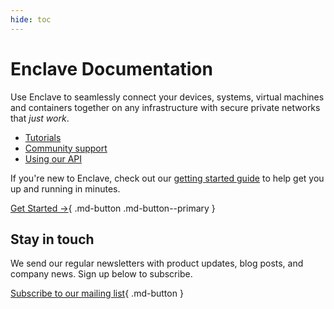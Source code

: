 ```yaml
---
hide: toc
---
```


# Enclave Documentation

Use Enclave to seamlessly connect your devices, systems, virtual machines and containers together on any infrastructure with secure private networks that *just work*.

- [Tutorials](tutorials/)
- [Community support](/community-support/)
- [Using our API](/api/)

If you're new to Enclave, check out our [getting started guide](getting-started/installation.md) to help get you up and running in minutes.

[Get Started →](/getting-started/installation){ .md-button .md-button--primary }

## Stay in touch

We send our regular newsletters with product updates, blog posts, and company news. Sign up below to subscribe.

[Subscribe to our mailing list](https://enclave.io/newsletter){ .md-button }
